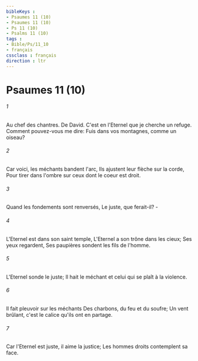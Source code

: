 ```yaml
---
bibleKeys : 
- Psaumes 11 (10)
- Psaumes 11 (10)
- Ps 11 (10)
- Psalms 11 (10)
tags : 
- Bible/Ps/11_10
- français
cssclass : français
direction : ltr
---
```


# Psaumes 11 (10)

###### 1
Au chef des chantres. De David. C'est en l'Eternel que je cherche un refuge. Comment pouvez-vous me dire: Fuis dans vos montagnes, comme un oiseau?
###### 2
Car voici, les méchants bandent l'arc, Ils ajustent leur flèche sur la corde, Pour tirer dans l'ombre sur ceux dont le coeur est droit.
###### 3
Quand les fondements sont renversés, Le juste, que ferait-il? -
###### 4
L'Eternel est dans son saint temple, L'Eternel a son trône dans les cieux; Ses yeux regardent, Ses paupières sondent les fils de l'homme.
###### 5
L'Eternel sonde le juste; Il hait le méchant et celui qui se plaît à la violence.
###### 6
Il fait pleuvoir sur les méchants Des charbons, du feu et du soufre; Un vent brûlant, c'est le calice qu'ils ont en partage.
###### 7
Car l'Eternel est juste, il aime la justice; Les hommes droits contemplent sa face.

